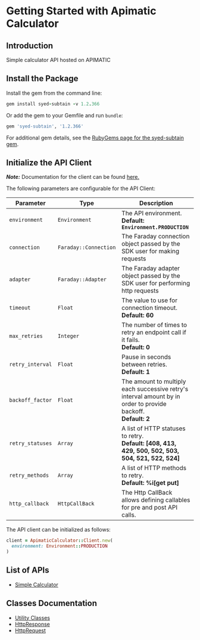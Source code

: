 
# Getting Started with Apimatic Calculator

## Introduction

Simple calculator API hosted on APIMATIC

## Install the Package

Install the gem from the command line:

```ruby
gem install syed-subtain -v 1.2.366
```

Or add the gem to your Gemfile and run `bundle`:

```ruby
gem 'syed-subtain', '1.2.366'
```

For additional gem details, see the [RubyGems page for the syed-subtain gem](https://rubygems.org/gems/syed-subtain/versions/1.2.366).

## Initialize the API Client

**_Note:_** Documentation for the client can be found [here.](https://www.github.com/Syed-Subtain/new-ruby-repo/tree/1.2.366/doc/client.md)

The following parameters are configurable for the API Client:

| Parameter | Type | Description |
|  --- | --- | --- |
| `environment` | `Environment` | The API environment. <br> **Default: `Environment.PRODUCTION`** |
| `connection` | `Faraday::Connection` | The Faraday connection object passed by the SDK user for making requests |
| `adapter` | `Faraday::Adapter` | The Faraday adapter object passed by the SDK user for performing http requests |
| `timeout` | `Float` | The value to use for connection timeout. <br> **Default: 60** |
| `max_retries` | `Integer` | The number of times to retry an endpoint call if it fails. <br> **Default: 0** |
| `retry_interval` | `Float` | Pause in seconds between retries. <br> **Default: 1** |
| `backoff_factor` | `Float` | The amount to multiply each successive retry's interval amount by in order to provide backoff. <br> **Default: 2** |
| `retry_statuses` | `Array` | A list of HTTP statuses to retry. <br> **Default: [408, 413, 429, 500, 502, 503, 504, 521, 522, 524]** |
| `retry_methods` | `Array` | A list of HTTP methods to retry. <br> **Default: %i[get put]** |
| `http_callback` | `HttpCallBack` | The Http CallBack allows defining callables for pre and post API calls. |

The API client can be initialized as follows:

```ruby
client = ApimaticCalculator::Client.new(
  environment: Environment::PRODUCTION
)
```

## List of APIs

* [Simple Calculator](https://www.github.com/Syed-Subtain/new-ruby-repo/tree/1.2.366/doc/controllers/simple-calculator.md)

## Classes Documentation

* [Utility Classes](https://www.github.com/Syed-Subtain/new-ruby-repo/tree/1.2.366/doc/utility-classes.md)
* [HttpResponse](https://www.github.com/Syed-Subtain/new-ruby-repo/tree/1.2.366/doc/http-response.md)
* [HttpRequest](https://www.github.com/Syed-Subtain/new-ruby-repo/tree/1.2.366/doc/http-request.md)

